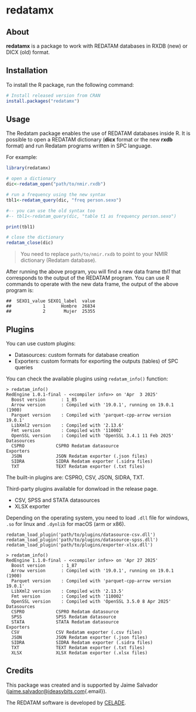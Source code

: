 # redatamx

## About

**redatamx** is a package to work with REDATAM databases in RXDB (new) or DICX (old) format.

## Installation

To install the R package, run the following command:

``` r
# Install released version from CRAN
install.packages("redatamx")
```

## Usage

The Redatam package enables the use of REDATAM databases inside R. It is possible to open a REDATAM dictionary (**dicx** format or the new **rxdb** format) and run Redatam programs written in SPC language.

For example:

``` r
library(redatamx)

# open a dictionary
dic<-redatam_open("path/to/nmir.rxdb")

# run a frequency using the new syntax
tbl1<-redatam_query(dic, "freq person.sexo")

#-- you can use the old syntax too
#-- tbl1<-redatam_query(dic, "table t1 as frequency person.sexo")

print(tbl1)

# close the dictionary
redatam_close(dic)
```

> You need to replace `path/to/nmir.rxdb` to point to your NMIR dictionary (Redatam database).

After running the above program, you will find a new data frame *tbl1* that corresponds to the output of the REDATAM program. You can use R commands to operate with the new data frame, the output of the above program is:

```         
##  SEXO1_value SEXO1_label  value
##            1      Hombre  26834
##            2       Mujer  25355
```

## Plugins

You can use custom plugins:

* Datasources: custom formats for database creation
* Exporters: custom formats for exporting the outputs (tables) of SPC queries

You can check the available plugins using `redatam_info()` function:

```
> redatam_info()
RedEngine 1.0.1-final - <<compiler info>> on 'Apr  3 2025'
  Boost version      : 1_85
  Arrow version      : Compiled with '19.0.1', running on 19.0.1 (1900)
  Parquet version    : Compiled with 'parquet-cpp-arrow version 19.0.1'
  LibXml2 version    : Compiled with '2.13.6'
  Fmt version        : Compiled with '110002'
  OpenSSL version    : Compiled with 'OpenSSL 3.4.1 11 Feb 2025'
Datasources
  CSPRO            CSPRO Redatam datasource
Exporters
  JSON             JSON Redatam exporter (.json files)
  SIDRA            SIDRA Redatam exporter (.sidra files)
  TXT              TEXT Redatam exporter (.txt files)
```

The built-in plugins are: CSPRO, CSV, JSON, SIDRA, TXT.


Third-party plugins available for donwload in the release page.

* CSV, SPSS and STATA datasources
* XLSX exporter

Depending on the operating system, you need to load `.dll` file for windows, `.so` for linux and `.dynlib` for macOS (arm or x86).

```
redatam_load_plugin('path/to/plugins/datasource-csv.dll')
redatam_load_plugin('path/to/plugins/datasource-spss.dll')
redatam_load_plugin('path/to/plugins/exporter-xlsx.dll')
```

```
> redatam_info()
RedEngine 1.1.0-final - <<compiler info>> on 'Apr 27 2025'
  Boost version      : 1_87
  Arrow version      : Compiled with '19.0.1', running on 19.0.1 (1900)
  Parquet version    : Compiled with 'parquet-cpp-arrow version 19.0.1'
  LibXml2 version    : Compiled with '2.13.5'
  Fmt version        : Compiled with '110002'
  OpenSSL version    : Compiled with 'OpenSSL 3.5.0 8 Apr 2025'
Datasources
  CSPRO            CSPRO Redatam datasource
  SPSS             SPSS Redatam datasource
  STATA            STATA Redatam datasource
Exporters
  CSV              CSV Redatam exporter (.csv files)
  JSON             JSON Redatam exporter (.json files)
  SIDRA            SIDRA Redatam exporter (.sidra files)
  TXT              TEXT Redatam exporter (.txt files)
  XLSX             XLSX Redatam exporter (.xlsx files)
```


## Credits

This package was created and is supported by Jaime Salvador ([jaime.salvador\@ideasybits.com](mailto:jaime.salvador@ideasybits.com){.email}).

The REDATAM software is developed by [CELADE](https://redatam.org/).
